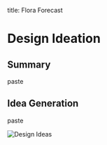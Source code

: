 title: Flora Forecast  
# Design Ideation

## Summary
paste  

## Idea Generation
paste  

![Design Ideas](https://github.com/Team-310/Team-310.github.io/assets/157059404/37c3e292-1c56-4b13-a72f-d6664a71bd19)


